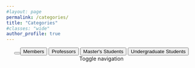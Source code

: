```yaml
---
#layout: page
permalink: /categories/
title: "Categories"
#classes: "wide"
author_profile: true
---
```


<!doctype html>
<html lang="en">

<head>
    <title>Members</title>
    <meta charset="utf-8">
    <script src="{{ base.url | prepend: site.url }}/assets/data/members.js"></script>
    <link href="./css/bootstrap.css" rel="stylesheet">
    <link href="./css/font-awesome.min.css" rel="stylesheet">
    <link href="./css/prettyPhoto.css" rel="stylesheet">
    <link href="./css/responsive.css" rel="stylesheet">
    <link href="./css/home.css" rel="stylesheet">
    <link href="./css/member-style.css" rel="stylesheet" />
</head>

<body class="member">
    <header class="navbar navbar-fixed-top navbar-default">
        <div class="container">
            <div class="navbar-header">
                <button type="button" class="navbar-toggle collapsed" data-toggle="collapse" data-target="#bs-example-navbar-collapse-1">
                 <div class="member-buttons-container">
                    <button class="member-button" onclick="filterMembers('members');">Members</button>
                    <button class="member-button" onclick="filterMembers('profs-postdocs');">Professors</button>
                    <!--<button class="member-button" onclick="filterMembers('profs-postdocs');">Profs, Fellows, and Posdocs</button>-->
                    <!--<button class="member-button" onclick="filterMembers('phd');">PhD Students</button>-->
                    <button class="member-button" onclick="filterMembers('masters');">Master's Students</button>
                    <button class="member-button" onclick="filterMembers('undergrad');">Undergraduate Students</button>
                    <!--<button class="member-button" onclick="filterMembers('visitor-intern');">Visitors and Interns</button>-->
                    <!--<button class="member-button" onclick="filterMembers('alumni');">Alumni</button>-->
                </div>
          <span class="sr-only">Toggle navigation</span>
          <span class="icon-bar"></span>
          <span class="icon-bar"></span>
          <span class="icon-bar"></span>
          </button>
                <!-- LOGO -->
                <!--<a class="navbar-brand" href="./index.html"><img class="sail-logo" src="./img/hi_res_logo.png" alt="sail logo"></a>-->
            </div>
            <!-- MENU -->
            <div class="collapse navbar-collapse" id="bs-example-navbar-collapse-1">
               <!--<ul class="nav navbar-nav navbar-right">-->
                   <!--<li><a href="./index.html">Home</a></li>-->
                    <!--<li class="active"><a href="members.html">Members<span class="sr-only">(current)</span></a></li>-->
                    <!--<li><a href="./publications.html">Publications</a></li>-->
                    <!--<li><a href="./sponsors.html">Sponsors</a></li>-->
                    <!--<li><a href="./contact.html">Contact</a></li>-->
                <!--</ul>-->
            </div>
        </div>
        <!--<div class="color-border"></div>-->
    </header>
    <main style="padding-bottom: 140px;">
        <script type="text/javascript">
            function filterMembers(className) {
                hideMembers();
                var classElements = document.getElementsByClassName(className);
                for (var i = 0; i < classElements.length; i++) {
                    classElements[i].style.display = "inline";
                }
            }

            function hideMembers() {
                var classElements = document.getElementsByClassName('members');
                for (var i = 0; i < classElements.length; i++) {
                    classElements[i].style.display = "none";
                }
            }
        </script>
         <!--<section id="member-category">-->
            <!--<div class="collapse navbar-collapse" id="bs-example-navbar-collapse-2">-->
                <!--<div class="member-buttons-container">-->
                    <!--<button class="member-button" onclick="filterMembers('members');">Members</button>-->
                    <!--<button class="member-button" onclick="filterMembers('profs-postdocs');">Professors</button>-->
                    <!--<!--<button class="member-button" onclick="filterMembers('profs-postdocs');">Profs, Fellows, and Posdocs</button>-->
                    <!--<!--<button class="member-button" onclick="filterMembers('phd');">PhD Students</button>-->
                    <!--<button class="member-button" onclick="filterMembers('masters');">Master's Students</button>-->
                    <!--<button class="member-button" onclick="filterMembers('undergrad');">Undergraduate Students</button>-->
                    <!--<button class="member-button" onclick="filterMembers('visitor-intern');">Visitors and Interns</button>-->
                    <!--<button class="member-button" onclick="filterMembers('alumni');">Alumni</button>-->
                <!--</div>-->
            <!--</div>-->
         <!--</section>-->
        <section id="main-slider" class="no-margin">
            <div class="container">

                <div id="allMembersContainer"></div>

            </div>
        </section>
    </main>
    <div id="footer">
        <!--<div class="bottom-color-border"></div>-->
        <!--<div class="footer-container">
            <h2>SAIL</h2>
            <p>Software Analysis & Intelligence Lab</p>
            <p>School of Computing, Queen's University</p>
        </div>-->
    </div>
    <script type="text/javascript" src="./js/jquery.js"></script>
    <script type="text/javascript" src="./js/bootstrap.min.js"></script>
    <script type="text/javascript" src="./data/members.js"></script>
</body>

</html>